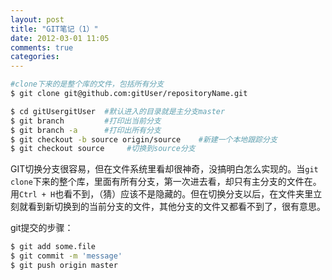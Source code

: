 ```yaml
---
layout: post
title: "GIT笔记（1）"
date: 2012-03-01 11:05
comments: true
categories: 
---
```

```bash
#clone下来的是整个库的文件，包括所有分支
$ git clone git@github.com:gitUser/repositoryName.git

$ cd gitUsergitUser  #默认进入的目录就是主分支master
$ git branch         #打印出当前分支
$ git branch -a      #打印出所有分支
$ git checkout -b source origin/source    #新建一个本地跟踪分支
$ git checkout source     #切换到source分支
```
GIT切换分支很容易，但在文件系统里看却很神奇，没搞明白怎么实现的。当`git clone`下来的整个库，里面有所有分支，第一次进去看，却只有主分支的文件在。用`Ctrl + H`也看不到，（猜）应该不是隐藏的。但在切换分支以后，在文件夹里立刻就看到新切换到的当前分支的文件，其他分支的文件又都看不到了，很有意思。

git提交的步骤：
```bash
$ git add some.file
$ git commit -m 'message'
$ git push origin master
```
